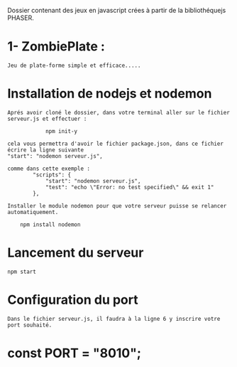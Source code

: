 Dossier contenant des jeux en javascript crées à partir de la bibliothéquejs PHASER.

# 1- ZombiePlate :
    Jeu de plate-forme simple et efficace.....

# Installation de nodejs et nodemon
    Aprés avoir cloné le dossier, dans votre terminal aller sur le fichier serveur.js et effectuer :
            
                npm init-y
    
    cela vous permettra d'avoir le fichier package.json, dans ce fichier écrire la ligne suivante 
    "start": "nodemon serveur.js",
    
    comme dans cette exemple :
            "scripts": {
                "start": "nodemon serveur.js",
                "test": "echo \"Error: no test specified\" && exit 1"
            },
            
    Installer le module nodemon pour que votre serveur puisse se relancer automatiquement.
        
        npm install nodemon
        
        
 # Lancement du serveur 
    npm start
    
    
# Configuration du port 
    Dans le fichier serveur.js, il faudra à la ligne 6 y inscrire votre port souhaité.
    
#        const PORT = "8010";
